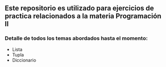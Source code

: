 ## Este repositorio es utilizado para ejercicios de practica relacionados a la materia Programación II

### Detalle de todos los temas abordados hasta el momento:

- Lista
- Tupla
- Diccionario